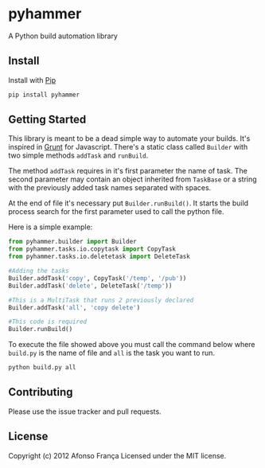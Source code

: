 pyhammer
========
A Python build automation library

Install
-------
Install with [Pip](http://www.pip-installer.org/)

```bash
pip install pyhammer
```

Getting Started
---------------
This library is meant to be a dead simple way to automate your builds. It's inspired in
[Grunt](http://gruntjs.com/) for Javascript. There's a static class called ``Builder`` with
two simple methods ``addTask`` and ``runBuild``.

The method ``addTask`` requires in it's first parameter the name of task. The second
parameter may contain an object inherited from ``TaskBase`` or a string with the previously
added task names separated with spaces.

At the end of file it's necessary put ``Builder.runBuild()``. It starts the build process
search for the first parameter used to call the python file.

Here is a simple example:

```python
from pyhammer.builder import Builder
from pyhammer.tasks.io.copytask import CopyTask
from pyhammer.tasks.io.deletetask import DeleteTask

#Adding the tasks
Builder.addTask('copy', CopyTask('/temp', '/pub'))
Builder.addTask('delete', DeleteTask('/temp'))

#This is a MultiTask that runs 2 previously declared
Builder.addTask('all', 'copy delete')

#This code is required
Builder.runBuild()
```

To execute the file showed above you must call the command below where ``build.py`` is the
name of file and ``all`` is the task you want to run.

```bash
python build.py all
```

## Contributing

Please use the issue tracker and pull requests.

## License
Copyright (c) 2012 Afonso França
Licensed under the MIT license.
